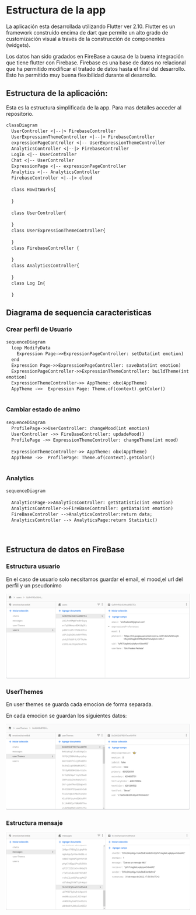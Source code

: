 # Estructura de la app



La aplicación esta desarrollada utilizando Flutter ver 2.10.  Flutter es un framework construido encima de dart que permite un alto grado de customización visual a través de la construcción de componentes (widgets). 

Los datos han sido gradados en FireBase a causa de la buena integración que tiene flutter con Firebase. Firebase es una base de datos no relacional que ha permitido modificar el tratado de datos hasta el final del desarrollo. Esto ha permitido muy buena flexibilidad durante el desarrollo. 

## Estructura de la aplicación:

Esta es la estructura simplificada de la app. Para mas detalles acceder al repositorio.

``` mermaid
classDiagram
  UserController <|--|> FirebaseController
  UserExpressionThemeController <|--|> FirebaseController
  expressionPageController <|-- UserExpressionThemeController
  AnalyticsController <|--|> FirebaseController
  LogIn <|-- UserController
  Chat <|-- UserController
  ExpressionPage <|-- expressionPageController
  Analytics <|-- AnalyticsController
  FirebaseController <|--|> cloud
  
  class HowItWorks{
  
  }

  class UserController{

  }
  class UserExpressionThemeController{

  }
  class FirebaseController {
  
  }
  class AnalyticsController{
  
  }
  class Log In{
 
  }
```
## Diagrama de sequencia caracteristicas



### Crear perfil de Usuario

``` mermaid
sequenceDiagram
  loop ModifyData
  	Expression Page->>ExpressionPageController: setData(int emotion)
  end
  Expression Page->>ExpressionPageController: saveData(int emotion)
  ExpressionPageController->>ExpressionThemeController: buildTheme(int emotion)
  ExpressionThemeController->> AppTheme: obx(AppTheme)
  AppTheme ->>  Expression Page: Theme.of(context).getColor()
 
```

### Cambiar estado de animo

``` mermaid
sequenceDiagram
  ProfilePage->>UserController: changeMood(int emotion)
  UserController ->> FireBaseController: updadeMood()
  ProfilePage ->> ExpressionThemeController: changeTheme(int mood)

  ExpressionThemeController->> AppTheme: obx(AppTheme)
  AppTheme ->>  ProfilePage: Theme.of(context).getColor()
 
```

### Analytics

``` mermaid
sequenceDiagram

  AnalyticsPage->>AnalyticsController: getStatistic(int emotion)
  AnalyticsController->>FireBaseController: getData(int emotion)
  FireBaseController -->AnalyticsController:return data;
  AnalyticsController --> AnalyticsPage:return Statistic()
 
 
```

## Estructura de datos en FireBase

### Estructura usuario

En el caso de usuario solo necsitamos guardar el email, el mood,el url del perfil y un pseudonimo

![users](assets\users.png)

### UserThemes

En user themes se guarda cada emocion de forma separada.

En cada emocion se guardan los siguientes datos:

![userThemes](assets\userThemes.png)

### Estructura mensaje

![messages](assets\messages.png)
